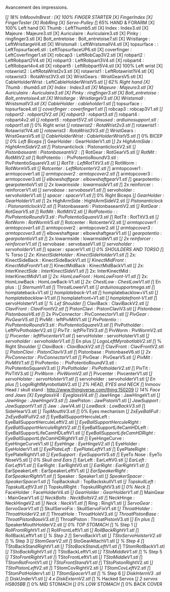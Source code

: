 Avancement des impressions.

[_] 18% InMoovInBrest :
	[X] 100% FINGER STARTER
		[X] FingerIndex
		[X] FingerTester
		[X] RobRing
		[X] Servo-Pulley
	[_] 65% HAND & FORARM
		[X] 100% Left hand
			[X] Thumb : LeftThumb5.stl
			[X] Index : Index3.stl
			[X] Majeure : Majeure3.stl
			[X] Auriculaire : Auriculaire3.stl
			[X] Pinky : ringfinger3.stl
			[X] Bolt_entretoise : Bolt_entretoise7.stl
			[X] Wristlarge : LeftWristlargeV4.stl
			[X] Wristsmall : LeftWristsmallV4.stl
			[X] topsurface :
				: LeftTopsurface6.stl
				: LeftTopsurfaceUP6.stl
			[X] coverfinger : LeftCoverfinger1.stl
			[X] robcap3 : LeftRobCap3V2.stl
			[X] robpart2 : LeftRobpart2V4.stl
			[X] robpart3 : LeftRobpart3V4.stl
			[X] robpart4 : LeftRobpart4v4.stl
			[X] robpart5 : LeftRobpart5V4.stl
		[X] 100% Left wrist
			[X] rotawrist2 : LeftRotaWrist2v3.stl
			[X] rotawrist1 : LeftRotawrist1V4.stl
			[X] rotawrist3 : RotaWrist3V3.stl
			[X] WristGears : WristGearsV5.stl
			[X] CableHolderWrist : LeftCableHolderWristV5.stl
		[_] 62% Right hand
			[X] Thumb : thumb5.stl
			[X] Index : Index3.stl
			[X] Majeure : Majeure3.stl
			[X] Auriculaire : Auriculaire3.stl
			[X] Pinky : ringfinger3.stl
			[X] Bolt_entretoise : Bolt_entretoise4.stl
			[X] Wristlarge : WristlargeV3.stl
			[X] Wristsmall : WristsmallV3.stl
			[X] CableHolder : cableholder1.stl
			[_] topsurface : topsurface4.stl
			[_] coverfinger : coverfinger1.stl
			[_] robcap3 : robcap3V1.stl
			[_] robpart2 : robpart2V2.stl
			[X] robpart3 : robpart3.stl
			[_] robpart4 : robpart4v2.stl
			[_] robpart5 : robpart5V2.stl
		Unsused
			: ardiuinosupport.stl
			: robpart1.stl
		[_] 0% Right wrist
			[_] rotawrist2 : RotaWrist2v3.stl
			[_] rotawrist1 : Rotawrist1V4.stl
			[_] rotawrist3 : RotaWrist3V3.stl
			[_] WristGears : WristGearsV5.stl
			[_] CableHolderWrist : CableHolderWristV5.stl
	[_] 0% BICEP
		[_] 0% Left Biceps
			[_] GearHolder : GearHolderV1.stl
			[_] 2x HighArmSide : HightArmSideV2.stl
			[_] Pistonanticlock : PistonanticlockV2.stl
			[_] Pistonbaseanti : PistonbaseantiV2 : 
			[_] RotGear : RotGearV5.stl
			[_] RotMit : RotMitV2.stl
			[_] RotPotentio : 
				: PivPotentioRoundV3.stl
				: PivPotentioSquareV3.stl
			[_] RotTit : LeftRotTitV3.stl
			[_] RotWorm : RotWormV5.stl
			[_] Rotcenter : LeftRotcenterV2.stl
			[_] armtopcover1 : armtopcover1.stl
			[_] armtopcover2 : armtopcover2.stl
			[_] armtopcover3 : armtopcover3.stl
			[_] elbowshaftgear : elbowshaftgearV1.stl
			[_] gearpotentio : gearpotentioV1.stl
			[_] 2x lowarmside : lowarmsideV1.stl
			[_] 2x reinforcer : reinforcerV1.stl
			[_] servobase : servobaseV1.stl
			[_] servoholder : servoholderV1.stl
			[_] spacer : spacerV1.stl
		[_] 0% Right Biceps
			[_] GearHolder : GearHolderV1.stl
			[_] 2x HighArmSide : HightArmSideV2.stl
			[_] Pistonanticlock : PistonanticlockV2.stl
			[_] Pistonbaseanti : PistonbaseantiV2.stl
			[_] RotGear : RotGearV5.stl
			[_] RotMit : RotMitV2.stl
			[_] RotPotentio : 
				: PivPotentioRoundV3.stl
				: PivPotentioSquareV3.stl
			[_] RotTit : RotTitV3.stl
			[_] RotWorm : RotWormV5.stl
			[_] Rotcenter : RotcenterV2.stl
			[_] armtopcover1 : armtopcover1.stl
			[_] armtopcover2 : armtopcover2.stl
			[_] armtopcover3 : armtopcover3.stl
			[_] elbowshaftgear : elbowshaftgearV1.stl
			[_] gearpotentio : gearpotentioV1.stl
			[_] 2x lowarmside : lowarmsideV1.stl
			[_] 2x reinforcer : reinforcerV1.stl
			[_] servobase : servobaseV1.stl
			[_] servoholder : servoholderV1.stl
			[_] spacer : spacerV1.stl
	[_] 0% SHOULDERS AND TORSO
		[_] % Torso
			[_] 2x: KinectSideHolder : KinectSideHolderV1.stl
			[_] 2x: KinectSideBack : KinectSideBackV1.stl
			[_] KinectMidFront : KinectMidFrontV1.stl
			[_] KinectMidBack : KinectMidBackV1.stl
			[_] 2x: InterKinectSide : InterKinectSideV1.stl
			[_] 2x: InterKinectMid : InterKinectMidV1.stl
			[_] 2x: HomLowFront : HomLowFront-V1.stl
			[_] 2x: HomLowBack : HomLowBack-V1.stl
			[_] 2x: ChestLow : ChestLowV1.stl
			[_] En plus :
				[_] SternumV1.stl
				[_] ThroatLowerV1.stl
				[_] arduinosupportmega.stl
				[_] homplateback+V1.stl
				[_] homplateback-V1.stl
				[_] homplatebacklow+V1.stl
				[_] homplatebacklow-V1.stl
				[_] homplatefront+V1.stl
				[_] homplatefront-V1.stl
				[_] servoHolsterV1.stl
		[_] % Lef Shoulder
			[_] ClaviBack : ClaviBackV2.stl
			[_] ClaviFront : ClaviFrontV2.stl
			[_] PistonClavi : PistonClaviV3.stl
			[_] Pistonbase : PistonbaseV6.stl
			[_] 2x PivConnector : PivConnectorV1.stl
			[_] PivGear : PivGearV5.stl
			[_] PivMit : leftPivMitV1.stl
			[_] PivPotentio : 
				: PivPotentioRoundV3.stl
				: PivPotentioSquareV3.stl
			[_] PivPotholder : LeftPivPotholderV2.stl
			[_] PivTit : leftPivTitV3.stl
			[_] PivWorm : PivWormV2.stl
			[_] Pivcenter : leftPivcenterV1.stl
			[_] servoHolster : servoHolsterV1.stl
			[_] servoholder : servoholderV1.stl
			[_] En plus
				[_] LogoLeftMyrobotlabV2.stl
		[_] % Right Shoulder
			[_] ClaviBack : ClaviBackV2.stl
			[_] ClaviFront : ClaviFrontV2.stl
			[_] PistonClavi : PistonClaviV3.stl
			[_] Pistonbase : PistonbaseV6.stl
			[_] 2x PivConnector : PivConnectorV1.stl
			[_] PivGear : PivGearV5.stl
			[_] PivMit : PivMitV1.stl
			[_] PivPotentio : 
				: PivPotentioRoundV3.stl
				: PivPotentioSquareV3.stl
			[_] PivPotholder : PivPotholderV2.stl
			[_] PivTit : PivTitV3.stl
			[_] PivWorm : PivWormV2.stl
			[_] Pivcenter : PivcenterV1.stl
			[_] servoHolster : servoHolsterV1.stl
			[_] servoholder : servoholderV1.stl
			[_] En plus
				[_] LogoRightMyrobotlabV2.stl
	[_] 2% HEAD, EYES and NECK
		[_] Inmoov Head / skull stand
			: http://www.thingiverse.com/thing:150209
		[_] 14% Face and Jaws
			[X] EyeglassV4 : EyeglassV4.stl
			[_] JawHinge : JawHingeV1.stl
			[_] JawHinge : JawHingeV3.stl
			[_] JawPiston : JawPistonV1.stl
			[_] JawSupport : JawSupportV1.stl
			[_] Jaw : JawV4.stl
			[_] LowBack : LowBackV3.stl
			[_] SideHearV3.stl
			[_] TopMouthV3.stl
		[_] 0% Eyes mechanism
			[_] 2xEyeBallFull : 2xEyeBallFullV2.stl
			[_] EyeBallSupportHerculeLeft : EyeBallSupportHerculeLeftV2.stl
			[_] EyeBallSupportHerculeRight : EyeBallSupportHerculeRightV2.stl
			[_] EyeBallSupportLifeCamHDLeft : EyeBallSupportLifeCamHDLeftV1.stl
			[_] EyeBallSupportLifeCamHDRight : EyeBallSupportLifeCamHDRightV1.stl
			[_] EyeHingeCurve : EyeHingeCurveV1.stl
			[_] EyeHinge : EyeHingeV2.stl
			[_] EyeHolder : EyeHolderV1.stl
			[_] EyePlateLeft : EyePlateLeftV1.stl
			[_] EyePlateRight : EyePlateRightV1.stl
			[_] EyeSupport : EyeSupportV5.stl
			[_] EyeTo Nose : EyeTo NoseV5.stl
		[_] 0% Skull and Ears
			[_] EarLeft : EarLeftV0.stl
			[_] EarLeft : EarLeftV1.stl
			[_] EarRight : EarRightV0.stl
			[_] EarRight : EarRightV1.stl
			[_] EarSpeakerLeft : EarSpeakerLeftV1.stl
			[_] EarSpeakerRight : EarSpeakerRightV1.stl
			[_] Speaker : Speaker1.stl
			[_] SpeakerSpacer : SpeakerSpacer1.stl
			[_] TopBackskull : TopBackskullV1.stl
			[_] TopskullLeft : TopskullLeftV3.stl
			[_] TopskullRight : TopskullRightV3.stl
		[_] 0% Neck
			[_] FaceHolder : FaceHolderV4.stl
			[_] GearHolder : GearHolderV1.stl
			[_] MainGear : MainGearV1.stl
			[_] NeckBolts : NeckBoltsV2.stl
			[_] NeckHinge : NeckHingeV2.stl
			[_] Neck : NeckV1.stl
			[_] Ring : RingV1.stl
			[_] ServoGear : ServoGearV1.stl
			[_] SkullServoFix : SkullServoFixV1.stl
			[_] ThroatHolder : ThroatHolderV2.stl
			[_] ThroatHole : ThroatHoleV3.stl
			[_] ThroatPistonBase : ThroatPistonBaseV3.stl
			[_] ThroatPiston : ThroatPistonV3.stl
			[_] En plus
				[_] SpeakerMouthHolderV2.stl
	[_] 0% TOP STOMACH
		[_] % Step 1
			[_] RollFrontRightV1.stl
			[_] RollFrontLeftV1.stl
			[_] RollBackRightV1.stl
			[_] RollBackLeftV1.stl
		[_] % Step 2
			[_] ServoBackV1.stl
			[_] TStoServoHolsterV2.stl
		[_] % Step 3
			[_] StomGearV2.stl
			[_] StoGearAttachV1.stl
		[_] % Step 4
			[_] TStoBackStandRightV1.stl
			[_] TStoBackStandLeftV1.stl
			[_] TStomRotBackV1.stl
			[_] TStoBackRightV1.stl
			[_] TStoBackLeftV1.stl
			[_] TStoMiddleV1.stl
		[_] % Step 5
			[_] TStoFrontRightV1.stl
			[_] TStoFrontLeftV1.stl
			[_] TStoMiddleV1.stl
			[_] TStomRotFrontV1.stl
			[_] TStoFrontStandV1.stl
			[_] TStoPistonRightV2.stl
			[_] TStoPistonLeftV2.stl
			[_] TStomCovRightV2.stl
			[_] TStomCovLeftV2.stl
			[_] TStomPotHolderv1.stl
			[_] TStomSpacerV1.stl
		[_] % Step 6
			[_] DiskInternV3 .stl
			[_] DiskUnderV1.stl
			[_] 4 x DiskExternV2.stl
		[_] % Hacked Servos
			[_]  2 servos HS805BB
	[_] 0% MID STOMACH
	[_] 0% LOW STOMACH
	[_] 0% BACK COVER
